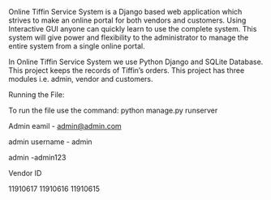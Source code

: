 Online Tiffin Service System is a Django based web application which strives to make an online portal for both vendors and customers. Using Interactive GUI anyone can quickly learn to use the complete system. This system will give power and flexibility to the administrator to manage the entire system from a single online portal.

In Online Tiffin Service System we use Python Django and SQLite Database. This project keeps the records of Tiffin’s orders. This project has three modules i.e. admin, vendor and customers.

Running the File:

To run the file use the command:
python manage.py runserver


Admin eamil - admin@admin.com

admin username - admin

admin -admin123

Vendor ID

11910617
11910616
11910615






